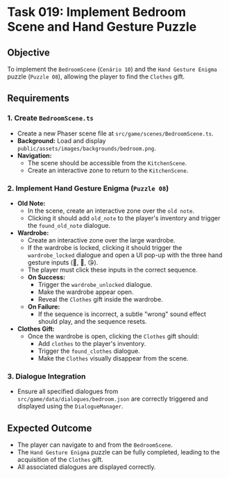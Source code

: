 # Task 019: Implement Bedroom Scene and Hand Gesture Puzzle

## Objective

To implement the `BedroomScene` (`Cenário 10`) and the `Hand Gesture Enigma` puzzle (`Puzzle 08`), allowing the player to find the `Clothes` gift.

## Requirements

### 1. Create `BedroomScene.ts`

-   Create a new Phaser scene file at `src/game/scenes/BedroomScene.ts`.
-   **Background:** Load and display `public/assets/images/backgrounds/bedroom.png`.
-   **Navigation:**
    *   The scene should be accessible from the `KitchenScene`.
    *   Create an interactive zone to return to the `KitchenScene`.

### 2. Implement Hand Gesture Enigma (`Puzzle 08`)

-   **Old Note:**
    *   In the scene, create an interactive zone over the `old note`.
    *   Clicking it should add `old_note` to the player's inventory and trigger the `found_old_note` dialogue.
-   **Wardrobe:**
    *   Create an interactive zone over the large wardrobe.
    *   If the wardrobe is locked, clicking it should trigger the `wardrobe_locked` dialogue and open a UI pop-up with the three hand gesture inputs (🤌, 🫰, 😘).
    *   The player must click these inputs in the correct sequence.
    *   **On Success:**
        *   Trigger the `wardrobe_unlocked` dialogue.
        *   Make the wardrobe appear open.
        *   Reveal the `Clothes` gift inside the wardrobe.
    *   **On Failure:**
        *   If the sequence is incorrect, a subtle "wrong" sound effect should play, and the sequence resets.
-   **Clothes Gift:**
    *   Once the wardrobe is open, clicking the `Clothes` gift should:
        *   Add `clothes` to the player's inventory.
        *   Trigger the `found_clothes` dialogue.
        *   Make the `Clothes` visually disappear from the scene.

### 3. Dialogue Integration

-   Ensure all specified dialogues from `src/game/data/dialogues/bedroom.json` are correctly triggered and displayed using the `DialogueManager`.

## Expected Outcome

-   The player can navigate to and from the `BedroomScene`.
-   The `Hand Gesture Enigma` puzzle can be fully completed, leading to the acquisition of the `Clothes` gift.
-   All associated dialogues are displayed correctly.
